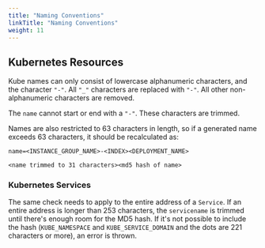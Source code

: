 ```yaml
---
title: "Naming Conventions"
linkTitle: "Naming Conventions"
weight: 11
---
```


## Kubernetes Resources

Kube names can only consist of lowercase alphanumeric characters, and the character `"-"`.
All `"_"` characters are replaced with `"-"`. All other non-alphanumeric characters are removed.

The `name` cannot start or end with a `"-"`. These characters are trimmed.

Names are also restricted to 63 characters in length, so if a generated name exceeds 63 characters, it should be recalculated as:

```text
name=<INSTANCE_GROUP_NAME>-<INDEX><DEPLOYMENT_NAME>

<name trimmed to 31 characters><md5 hash of name>
```

### Kubernetes Services

The same check needs to apply to the entire address of a `Service`. If an entire address is longer than 253 characters, the `servicename` is trimmed until there's enough room for the MD5 hash. If it's not possible to include the hash (`KUBE_NAMESPACE` and `KUBE_SERVICE_DOMAIN` and the dots are 221 characters or more), an error is thrown.
